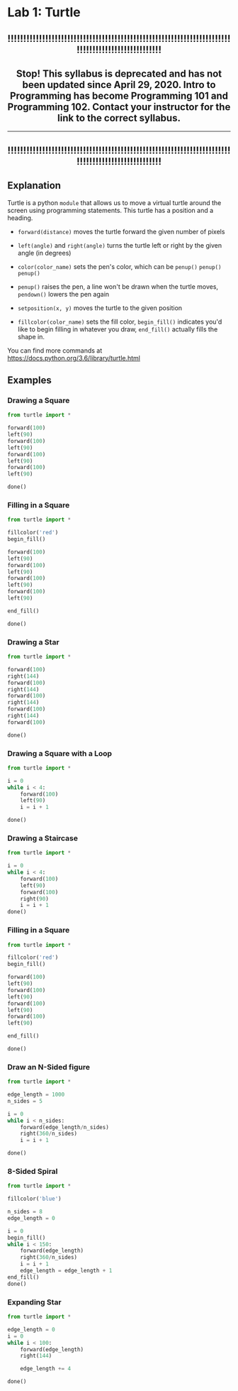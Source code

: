 # Lab 1: Turtle


<div align="center">

## !!!!!!!!!!!!!!!!!!!!!!!!!!!!!!!!!!!!!!!!!!!!!!!!!!!!!!!!!!!!!!!!!!!!!!!!!!!!!!!!!!!!!!!!!!!!!!!!!!

## **Stop!**  This syllabus is **deprecated** and has not been updated since April 29, 2020. Intro to Programming has become Programming 101 and Programming 102. Contact your instructor for the link to the correct syllabus. 
***
## !!!!!!!!!!!!!!!!!!!!!!!!!!!!!!!!!!!!!!!!!!!!!!!!!!!!!!!!!!!!!!!!!!!!!!!!!!!!!!!!!!!!!!!!!!!!!!!!!!
</div>


## Explanation

Turtle is a python `module` that allows us to move a virtual turtle around the screen using programming statements. This turtle has a position and a heading.

- `forward(distance)` moves the turtle forward the given number of pixels 
- `left(angle)` and `right(angle)` turns the turtle left or right by the given angle (in degrees)
- `color(color_name)` sets the pen's color, which can be `penup()` `penup()` `penup()`
- `penup()` raises the pen, a line won't be drawn when the turtle moves, `pendown()` lowers the pen again

- `setposition(x, y)` moves the turtle to the given position

- `fillcolor(color_name)` sets the fill color, `begin_fill()` indicates you'd like to begin filling in whatever you draw, `end_fill()` actually fills the shape in.

You can find more commands at https://docs.python.org/3.6/library/turtle.html

## Examples


### Drawing a Square 

```python
from turtle import *

forward(100)
left(90)
forward(100)
left(90)
forward(100)
left(90)
forward(100)
left(90)

done()

```

### Filling in a Square 

```python
from turtle import *

fillcolor('red')
begin_fill()

forward(100)
left(90)
forward(100)
left(90)
forward(100)
left(90)
forward(100)
left(90)

end_fill()

done()

```

### Drawing a Star 

```python
from turtle import *

forward(100)
right(144)
forward(100)
right(144)
forward(100)
right(144)
forward(100)
right(144)
forward(100)

done()

```


### Drawing a Square with a Loop

```python
from turtle import *

i = 0
while i < 4:
    forward(100)
    left(90)
    i = i + 1

done()
```

### Drawing a Staircase

```python
from turtle import *

i = 0
while i < 4:    
	forward(100)
	left(90)
	forward(100)
	right(90)
	i = i + 1
done()
```


### Filling in a Square 

```python
from turtle import *

fillcolor('red')
begin_fill()

forward(100)
left(90)
forward(100)
left(90)
forward(100)
left(90)
forward(100)
left(90)

end_fill()

done()

```

### Draw an N-Sided figure
```python
from turtle import *

edge_length = 1000
n_sides = 5

i = 0
while i < n_sides:
	forward(edge_length/n_sides)
	right(360/n_sides)
	i = i + 1

done()

```


### 8-Sided Spiral

```python
from turtle import *

fillcolor('blue')

n_sides = 8
edge_length = 0

i = 0
begin_fill()
while i < 150:
	forward(edge_length)
	right(360/n_sides)
	i = i + 1
	edge_length = edge_length + 1
end_fill()
done()

```

### Expanding Star

```python
from turtle import *

edge_length = 0
i = 0
while i < 100:
	forward(edge_length)
	right(144)

	edge_length += 4

done()
```

